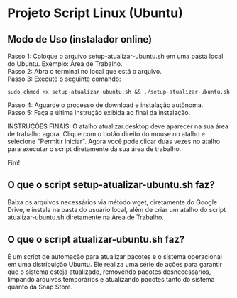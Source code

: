 # Projeto Script Linux (Ubuntu)

## Modo de Uso (instalador online)

Passo 1: Coloque o arquivo setup-atualizar-ubuntu.sh em uma pasta local do Ubuntu. Exemplo: Área de Trabalho.  
Passo 2: Abra o terminal no local que está o arquivo.  
Passo 3: Execute o seguinte comando:  

    sudo chmod +x setup-atualizar-ubuntu.sh && ./setup-atualizar-ubuntu.sh
  
Passo 4: Aguarde o processo de download e instalação autônoma.  
Passo 5: Faça a última instrução exibida ao final da instalação.  

INSTRUÇÕES FINAIS: O atalho atualizar.desktop deve aparecer na sua área de trabalho agora. Clique com o botão direito do mouse no atalho e selecione "Permitir iniciar". Agora você pode clicar duas vezes no atalho para executar o script diretamente da sua área de trabalho.

Fim!

## O que o script setup-atualizar-ubuntu.sh faz?

Baixa os arquivos necessários via método wget, diretamente do Google Drive, e instala na pasta do usuário local, além de criar um atalho do script atualizar-ubuntu.sh diretamente na Área de Trabalho.

## O que o script atualizar-ubuntu.sh faz?

É um script de automação para atualizar pacotes e o sistema operacional em uma distribuição Ubuntu. Ele realiza uma série de ações para garantir que o sistema esteja atualizado, removendo pacotes desnecessários, limpando arquivos temporários e atualizando pacotes tanto do sistema quanto da Snap Store.  
